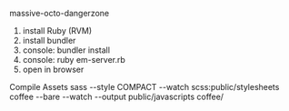 massive-octo-dangerzone

1. install Ruby (RVM)
2. install bundler
3. console: bundler install
4. console: ruby em-server.rb
5. open in browser

Compile Assets
sass --style COMPACT --watch scss:public/stylesheets
coffee --bare --watch --output public/javascripts coffee/
